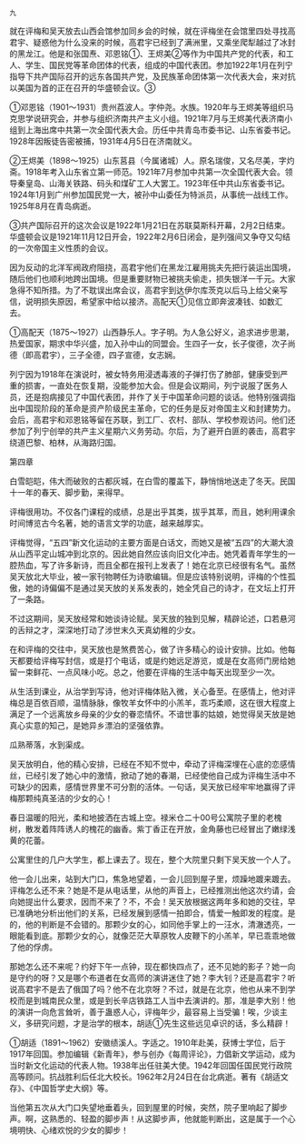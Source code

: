     九 

   就在评梅和吴天放去山西会馆参加同乡会的时候，就在评梅坐在会馆里四处寻找高君宇、疑惑他为什么没来的时候，高君宇已经到了满洲里，又乘坐爬犁越过了冰封的黑龙江。他是和张国焘、邓恩铭①、王烬美②等作为中国共产党的代表，和工人、学生、国民党等革命团体的代表，组成的中国代表团。参加1922年1月在列宁指导下共产国际召开的远东各国共产党，及民族革命团体第一次代表大会，来对抗以美国为首的正在召开的华盛顿会议。③

   ①邓恩铭（1901～1931）贵州荔波人。字仲尧。水族。1920年与王烬美等组织马克思学说研究会，并参与组织济南共产主义小组。1921年7月与王烬美代表济南小组到上海出席中共第一次全国代表大会。历任中共青岛市委书记、山东省委书记。1928年因叛徒告密被捕，1931年4月5日在济南就义。

   ②王烬美（1898～1925）山东莒县（今属诸城）人。原名瑞俊，又名尽美，字灼斋。1918年考入山东省立第一师范。1921年7月参加中共第一次全国代表大会。领导秦皇岛、山海关铁路、码头和煤矿工人大罢工。1923年任中共山东省委书记。1924年1月到广州参加国民党一大，被孙中山委任为特派员，从事统一战线工作。1925年8月在青岛病逝。

   ③共产国际召开的这次会议是1922年1月21日在苏联莫斯科开幕，2月2日结束。华盛顿会议是1921年11月12日开会，1922年2月6日闭会，是列强间又争夺又勾结的一次帝国主义性质的会议。

   因为反动的北洋军阀政府阻挠，高君宇他们在黑龙江雇用挑夫先把行装运出国境，随后他们也顺利地跨出国境。但是重要财物已被挑夫偷走，损失银洋一千元。大家急得不知所措。为了不耽误出席会议，高君宇到达伊尔库茨克以后马上给父亲写信，说明损失原因，希望家中给以接济。高配天①见信立即奔波凑钱、如数汇去。

   ①高配天（1875～1927）山西静乐人。字子明。为人急公好义，追求进步思潮，热爱国家，期求中华兴盛，加入孙中山的同盟会。生四子一女，长子俊德，次子尚德（即高君宇），三子全德，四子宣德，女志娴。

   列宁因为1918年在演说时，被女特务用浸透毒液的子弹打伤了肺部，健康受到严重的损害，一直处在恢复期，没能参加大会。但是会议期间，列宁说服了医务人员，还是抱病接见了中国代表团，并作了关于中国革命问题的谈话。他特别强调指出中国现阶段的革命是资产阶级民主革命，它的任务是反对帝国主义和封建势力。会后，高君宇和邓恩铭等留在苏联，到工厂、农村、部队、学校参观访问。他们还参加了列宁创举的共产主义星期六义务劳动。尔后，为了避开白匪的袭击，高君宇绕道巴黎、柏林，从海路归国。

   第四章

   白雪皑皑，伟大而破败的古都灰城，在白雪的覆盖下，静悄悄地送走了冬天。民国十一年的春天、脚步勤，来得早。

   评梅很用功。不仅各门课程的成绩，总是出乎其类，拔乎其萃，而且，她利用课余时间博览古今名著，她的语言文学的功底，越来越厚实。

   评梅觉得，“五四”新文化运动的主要方面是白话文，而她又是被“五四”的大潮大浪从山西平定山城冲到北京的。因此她自然应该向旧文化冲击。她凭着青年学生的一腔热血，写了许多新诗，而且全都在报刊上发表了！她在北京已经很有名气。虽然吴天放北大毕业，被一家刊物聘任为诗歌编辑。但是应该特别说明，评梅的个性孤傲，她的诗偏偏不是通过吴天放的关系发表的，她全凭自己的诗才，在文坛上打开了一条路。

   不过这期间，吴天放经常和她谈诗论赋。吴天放的独到见解，精辟论述，口若悬河的舌辩之才，深深地打动了涉世末久天真幼稚的少女。

   在和评梅的交往中，吴天放也是煞费苦心，做了许多精心的设计安排。比如。他每天都要给评梅写封信，或是打个电话，或是约她远足游览，或是在女高师门房给她留一束鲜花、一点风味小吃。总之，他要在评梅的生活中每天出现至少一次。

   从生活到课业，从治学到写诗，他对评梅体贴入微，关心备至。在感情上，他对评梅总是百依百顺，温情脉脉，像牧羊女怀中的小羔羊，乖巧柔顺，这在很大程度上满足了一个远离放乡母亲的少女的眷恋情怀。不谙世事的姑娘，她觉得吴天放是她真心实意的知己，是她异乡漂泊的坚强依靠。

   瓜熟蒂落，水到渠成。

   吴天放明白，他的精心安排，已经在不知不觉中，牵动了评梅深埋在心底的恋感情丝，已经引发了她心中的激情，掀动了她的春潮，已经使他自己成为评梅生活中不可缺少的因素，感情世界里不可分割的活体。一句话，吴天放已经牢牢地赢得了评梅那颗纯真圣洁的少女的心！

   春日温暖的阳光，柔和地披洒在古城上空。禄米仓二十00号公寓院子里的老槐树，散发着阵阵诱人的槐花的幽香。紫丁香正在开放，金角藤也已经冒出了嫩绿浅黄的花蕾。

   公寓里住的几户大学生，都上课去了。现在，整个大院里只剩下吴天放一个人了。

   他一会儿出来，站到大门口，焦急地望着，一会儿回到屋子里，烦躁地踱来踱去。评梅怎么还不来？她是不是从电话里，从他的声音上，已经推测出他这次约请，会向她提出什么要求，因而不来了？不，不会！吴天放根据这两年多和她的交往，早已准确地分析出他们的关系，已经发展到感情一拍即合，情爱一触即发的程度。是的，他的判断是不会错的。那颗少女的心，如同他手掌上的一汪水，清澈透亮，一眼能看到底。那颗少女的心，就像茫茫大草原牧人皮鞭下的小羔羊，早已乖乖地做了他的俘虏。

   那她怎么还不来呢？约好下午一点钟，现在都快四点了，还不见她的影子？她一向是守约的呀？又是哪个布道者在女高师的演讲迷住了她？李大钊？还是高君宇？听说高君宇不是去了俄国了吗？他不在北京呀？不过，就是在北京，他也从来不到学校而是到城南民众里，或是到长辛店铁路工人当中去演讲的。那，准是李大别！他的演讲一向危言耸听，善于蛊惑人心，评梅年少，最容易上当受骗！唉，少谈主义，多研究问题，才是治学的根本，胡适①先生这些远见卓识的话，多么精辟！

   ①胡适（1891～1962）安徽绩溪人。字适之。1910年赴美，获博士学位，后于1917年回国。参加编辑《新青年》，参与创办《每周评论》，力倡新文学运动，成为当时新文化运动的代表人物。1938年出任驻美大使。1942年回国任国民党行政院高等顾问。抗战胜利后任北大校长。1962年2月24日在台北病逝。著有《胡适文存》、《中国哲学史大纲》等。

   当他第五次从大门口失望地垂着头，回到屋里的时候，突然，院子里响起了脚步声。啊，这熟悉的、轻盈的脚步声！从这脚步声，他就能判断出，这是属于一个心境明快、心绪欢悦的少女的脚步！


